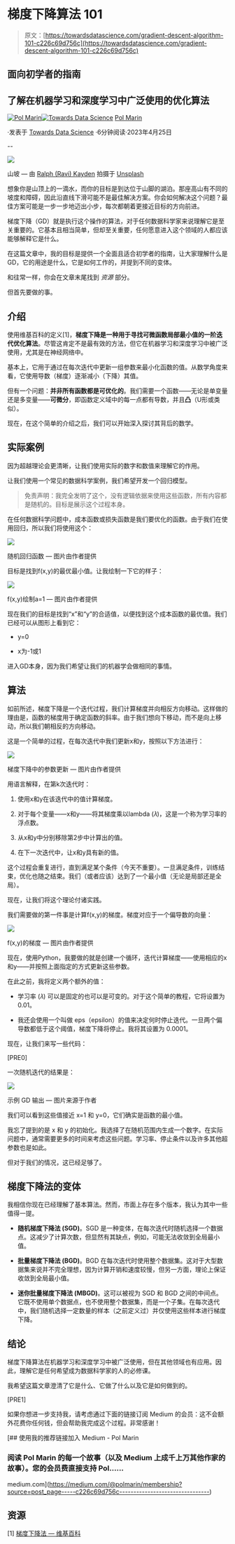 # 梯度下降算法 101

> 原文：[https://towardsdatascience.com/gradient-descent-algorithm-101-c226c69d756c](https://towardsdatascience.com/gradient-descent-algorithm-101-c226c69d756c)

## 面向初学者的指南

## 了解在机器学习和深度学习中广泛使用的优化算法

[](https://polmarin.medium.com/?source=post_page-----c226c69d756c--------------------------------)[![Pol Marin](../Images/a4f69a96717d453db9791f27b8f85e86.png)](https://polmarin.medium.com/?source=post_page-----c226c69d756c--------------------------------)[](https://towardsdatascience.com/?source=post_page-----c226c69d756c--------------------------------)[![Towards Data Science](../Images/a6ff2676ffcc0c7aad8aaf1d79379785.png)](https://towardsdatascience.com/?source=post_page-----c226c69d756c--------------------------------) [Pol Marin](https://polmarin.medium.com/?source=post_page-----c226c69d756c--------------------------------)

·发表于 [Towards Data Science](https://towardsdatascience.com/?source=post_page-----c226c69d756c--------------------------------) ·6分钟阅读·2023年4月25日

--

![](../Images/a718894153ffc2de3d1b8a5ecdc19786.png)

山坡 — 由 [Ralph (Ravi) Kayden](https://unsplash.com/fr/@ralphkayden?utm_source=medium&utm_medium=referral) 拍摄于 [Unsplash](https://unsplash.com/?utm_source=medium&utm_medium=referral)

想象你是山顶上的一滴水，而你的目标是到达位于山脚的湖泊。那座高山有不同的坡度和障碍，因此沿直线下滑可能不是最佳解决方案。你会如何解决这个问题？最佳方案可能是一步一步地迈出小步，每次都朝着更接近目标的方向前进。

梯度下降（GD）就是执行这个操作的算法，对于任何数据科学家来说理解它是至关重要的。它基本且相当简单，但却至关重要，任何愿意进入这个领域的人都应该能够解释它是什么。

在这篇文章中，我的目标是提供一个全面且适合初学者的指南，让大家理解什么是GD，它的用途是什么，它是如何工作的，并提到不同的变体。

和往常一样，你会在文章末尾找到 *资源* 部分。

但首先要做的事。

## 介绍

使用维基百科的定义[1]，**梯度下降是一种用于寻找可微函数局部最小值的一阶迭代优化算法**。尽管这肯定不是最有效的方法，但它在机器学习和深度学习中被广泛使用，尤其是在神经网络中。

基本上，它用于通过在每次迭代中更新一组参数来最小化函数的值。从数学角度来看，它使用导数（梯度）逐渐减小（下降）其值。

但有一个问题：**并非所有函数都是可优化的**。我们需要一个函数——无论是单变量还是多变量——**可微分**，即函数定义域中的每一点都有导数，并且**凸**（U形或类似）。

现在，在这个简单的介绍之后，我们可以开始深入探讨其背后的数学。

## 实际案例

因为超越理论会更清晰，让我们使用实际的数字和数值来理解它的作用。

让我们使用一个常见的数据科学案例，我们希望开发一个回归模型。

> 免责声明：我完全发明了这个，没有逻辑依据来使用这些函数，所有内容都是随机的。目标是展示这个过程本身。

在任何数据科学问题中，成本函数或损失函数是我们要优化的函数。由于我们在使用回归，所以我们将使用这个：

![](../Images/a6a4e52524b004d07368220bd2def7af.png)

随机回归函数 — 图片由作者提供

目标是找到f(x,y)的最优最小值。让我绘制一下它的样子：

![](../Images/1c52d8ed9fb74c38f1f10e7f86150157.png)

f(x,y)绘制a=1 — 图片由作者提供

现在我们的目标是找到“x”和“y”的合适值，以便找到这个成本函数的最优值。我们已经可以从图形上看到它：

+   y=0

+   x为-1或1

进入GD本身，因为我们希望让我们的机器学会做相同的事情。

## 算法

如前所述，梯度下降是一个迭代过程，我们计算梯度并向相反方向移动。这样做的理由是，函数的梯度用于确定函数的斜率。由于我们想向下移动，而不是向上移动，所以我们朝相反的方向移动。

这是一个简单的过程，在每次迭代中我们更新x和y，按照以下方法进行：

![](../Images/453e12771a46cd3bfc0508f7eb728401.png)

梯度下降中的参数更新 — 图片由作者提供

用语言解释，在第k次迭代时：

1.  使用x和y在该迭代中的值计算梯度。

1.  对于每个变量——x和y——将其梯度乘以lambda (𝜆)，这是一个称为学习率的浮点数。

1.  从x和y中分别移除第2步中计算出的值。

1.  在下一次迭代中，让x和y具有新的值。

这个过程会重复进行，直到满足某个条件（今天不重要）。一旦满足条件，训练结束，优化也随之结束。我们（或者应该）达到了一个最小值（无论是局部还是全局）。

现在，让我们将这个理论付诸实践。

我们需要做的第一件事是计算f(x,y)的梯度。梯度对应于一个偏导数的向量：

![](../Images/f8467d1bff5f82c281fd7c44e1994644.png)

f(x,y)的梯度 — 图片由作者提供

现在，使用Python，我要做的就是创建一个循环，迭代计算梯度——使用相应的x和y——并按照上面指定的方式更新这些参数。

在此之前，我将定义两个额外的值：

+   学习率 (𝜆) 可以是固定的也可以是可变的。对于这个简单的教程，它将设置为 0.01。

+   我还会使用一个叫做 eps（epsilon）的值来决定何时停止迭代。一旦两个偏导数都低于这个阈值，梯度下降将停止。我将其设置为 0.0001。

现在，让我们来写一些代码：

[PRE0]

一次随机迭代的结果是：

![](../Images/75c600dbd1be375066b2f6553410f166.png)

示例 GD 输出 — 图片来源于作者

我们可以看到这些值接近 x=1 和 y=0，它们确实是函数的最小值。

我忘了提到的是 x 和 y 的初始化。我选择了在随机范围内生成一个数字。在实际问题中，通常需要更多的时间来考虑这些问题。学习率、停止条件以及许多其他超参数也是如此。

但对于我们的情况，这已经足够了。

## 梯度下降法的变体

我相信你现在已经理解了基本算法。然而，市面上存在多个版本，我认为其中一些值得一提。

+   **随机梯度下降法 (SGD)**。SGD 是一种变体，在每次迭代时随机选择一个数据点。这减少了计算次数，但显然有其缺点，例如，可能无法收敛到全局最小值。

+   **批量梯度下降法 (BGD)**。BGD 在每次迭代时使用整个数据集。这对于大型数据集来说并不完全理想，因为计算开销和速度较慢，但另一方面，理论上保证收敛到全局最小值。

+   **迷你批量梯度下降法 (MBGD)**。这可以被视为 SGD 和 BGD 之间的中间点。它既不使用单个数据点，也不使用整个数据集，而是一个子集。在每次迭代中，我们随机选择一定数量的样本（之前定义过）并仅使用这些样本进行梯度下降。

## 结论

梯度下降算法在机器学习和深度学习中被广泛使用，但在其他领域也有应用。因此，理解它是任何希望成为数据科学家的人的必修课。

我希望这篇文章澄清了它是什么、它做了什么以及它是如何做到的。

[PRE1]

如果你想进一步支持我，请考虑通过下面的链接订阅 Medium 的会员：这不会额外花费你任何钱，但会帮助我完成这个过程。非常感谢！

[](https://medium.com/@polmarin/membership?source=post_page-----c226c69d756c--------------------------------) [## 使用我的推荐链接加入 Medium - Pol Marin

### 阅读 Pol Marin 的每一个故事（以及 Medium 上成千上万其他作家的故事）。您的会员费直接支持 Pol……

medium.com](https://medium.com/@polmarin/membership?source=post_page-----c226c69d756c--------------------------------)

## 资源

[1] [梯度下降法 — 维基百科](https://en.wikipedia.org/wiki/Gradient_descent)
